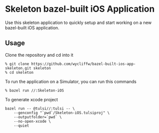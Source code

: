 # Skeleton bazel-built iOS Application

Use this skeleton application to quickly setup and start working on a new bazel-built iOS application.

## Usage
Clone the repository and cd into it
```
% git clone https://github.com/wycliffw/bazel-built-ios-app-skeleton.git skeleton
% cd skeleton
```

To run the application on a Simulator, you can run this commands
```
% bazel run //:Skeleton-iOS
```

To generate xcode project
```
bazel run -- @tulsi//:tulsi -- \
    --genconfig "`pwd`/Skeleton-iOS.tulsiproj" \
    --outputfolder=`pwd` \
    --no-open-xcode \
    --quiet
```
